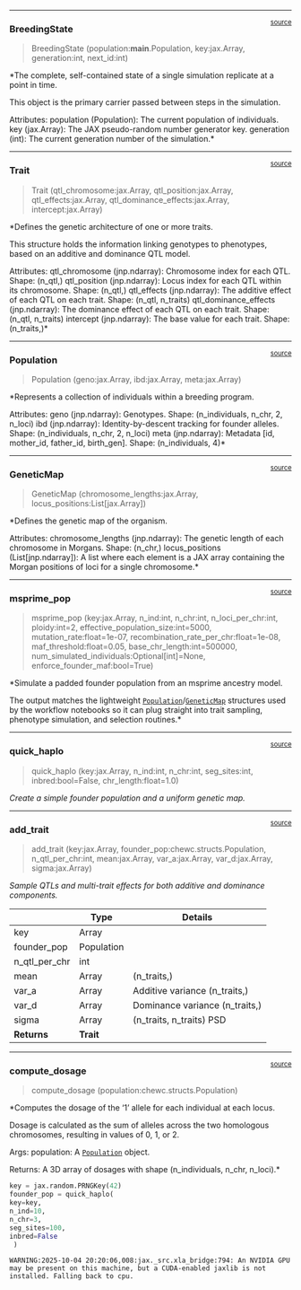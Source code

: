 

<!-- WARNING: THIS FILE WAS AUTOGENERATED! DO NOT EDIT! -->

------------------------------------------------------------------------

<a href="https://github.com/cjGO/chewc/blob/main/chewc/structs.py#L72"
target="_blank" style="float:right; font-size:smaller">source</a>

### BreedingState

>  BreedingState (population:__main__.Population, key:jax.Array,
>                     generation:int, next_id:int)

\*The complete, self-contained state of a single simulation replicate at
a point in time.

This object is the primary carrier passed between steps in the
simulation.

Attributes: population (Population): The current population of
individuals. key (jax.Array): The JAX pseudo-random number generator
key. generation (int): The current generation number of the
simulation.\*

------------------------------------------------------------------------

<a href="https://github.com/cjGO/chewc/blob/main/chewc/structs.py#L45"
target="_blank" style="float:right; font-size:smaller">source</a>

### Trait

>  Trait (qtl_chromosome:jax.Array, qtl_position:jax.Array,
>             qtl_effects:jax.Array, qtl_dominance_effects:jax.Array,
>             intercept:jax.Array)

\*Defines the genetic architecture of one or more traits.

This structure holds the information linking genotypes to phenotypes,
based on an additive and dominance QTL model.

Attributes: qtl_chromosome (jnp.ndarray): Chromosome index for each QTL.
Shape: (n_qtl,) qtl_position (jnp.ndarray): Locus index for each QTL
within its chromosome. Shape: (n_qtl,) qtl_effects (jnp.ndarray): The
additive effect of each QTL on each trait. Shape: (n_qtl, n_traits)
qtl_dominance_effects (jnp.ndarray): The dominance effect of each QTL on
each trait. Shape: (n_qtl, n_traits) intercept (jnp.ndarray): The base
value for each trait. Shape: (n_traits,)\*

------------------------------------------------------------------------

<a href="https://github.com/cjGO/chewc/blob/main/chewc/structs.py#L28"
target="_blank" style="float:right; font-size:smaller">source</a>

### Population

>  Population (geno:jax.Array, ibd:jax.Array, meta:jax.Array)

\*Represents a collection of individuals within a breeding program.

Attributes: geno (jnp.ndarray): Genotypes. Shape: (n_individuals, n_chr,
2, n_loci) ibd (jnp.ndarray): Identity-by-descent tracking for founder
alleles. Shape: (n_individuals, n_chr, 2, n_loci) meta (jnp.ndarray):
Metadata \[id, mother_id, father_id, birth_gen\]. Shape: (n_individuals,
4)\*

------------------------------------------------------------------------

<a href="https://github.com/cjGO/chewc/blob/main/chewc/structs.py#L13"
target="_blank" style="float:right; font-size:smaller">source</a>

### GeneticMap

>  GeneticMap (chromosome_lengths:jax.Array,
>                  locus_positions:List[jax.Array])

\*Defines the genetic map of the organism.

Attributes: chromosome_lengths (jnp.ndarray): The genetic length of each
chromosome in Morgans. Shape: (n_chr,) locus_positions
(List\[jnp.ndarray\]): A list where each element is a JAX array
containing the Morgan positions of loci for a single chromosome.\*

------------------------------------------------------------------------

<a href="https://github.com/cjGO/chewc/blob/main/chewc/structs.py#L147"
target="_blank" style="float:right; font-size:smaller">source</a>

### msprime_pop

>  msprime_pop (key:jax.Array, n_ind:int, n_chr:int, n_loci_per_chr:int,
>                   ploidy:int=2, effective_population_size:int=5000,
>                   mutation_rate:float=1e-07,
>                   recombination_rate_per_chr:float=1e-08,
>                   maf_threshold:float=0.05, base_chr_length:int=500000,
>                   num_simulated_individuals:Optional[int]=None,
>                   enforce_founder_maf:bool=True)

\*Simulate a padded founder population from an msprime ancestry model.

The output matches the lightweight
[`Population`](https://cjGO.github.io/chewc/structs.html#population)/[`GeneticMap`](https://cjGO.github.io/chewc/structs.html#geneticmap)
structures used by the workflow notebooks so it can plug straight into
trait sampling, phenotype simulation, and selection routines.\*

------------------------------------------------------------------------

<a href="https://github.com/cjGO/chewc/blob/main/chewc/structs.py#L96"
target="_blank" style="float:right; font-size:smaller">source</a>

### quick_haplo

>  quick_haplo (key:jax.Array, n_ind:int, n_chr:int, seg_sites:int,
>                   inbred:bool=False, chr_length:float=1.0)

*Create a simple founder population and a uniform genetic map.*

------------------------------------------------------------------------

<a href="https://github.com/cjGO/chewc/blob/main/chewc/structs.py#L330"
target="_blank" style="float:right; font-size:smaller">source</a>

### add_trait

>  add_trait (key:jax.Array, founder_pop:chewc.structs.Population,
>                 n_qtl_per_chr:int, mean:jax.Array, var_a:jax.Array,
>                 var_d:jax.Array, sigma:jax.Array)

*Sample QTLs and multi-trait effects for both additive and dominance
components.*

<table>
<thead>
<tr>
<th></th>
<th><strong>Type</strong></th>
<th><strong>Details</strong></th>
</tr>
</thead>
<tbody>
<tr>
<td>key</td>
<td>Array</td>
<td></td>
</tr>
<tr>
<td>founder_pop</td>
<td>Population</td>
<td></td>
</tr>
<tr>
<td>n_qtl_per_chr</td>
<td>int</td>
<td></td>
</tr>
<tr>
<td>mean</td>
<td>Array</td>
<td>(n_traits,)</td>
</tr>
<tr>
<td>var_a</td>
<td>Array</td>
<td>Additive variance (n_traits,)</td>
</tr>
<tr>
<td>var_d</td>
<td>Array</td>
<td>Dominance variance (n_traits,)</td>
</tr>
<tr>
<td>sigma</td>
<td>Array</td>
<td>(n_traits, n_traits) PSD</td>
</tr>
<tr>
<td><strong>Returns</strong></td>
<td><strong>Trait</strong></td>
<td></td>
</tr>
</tbody>
</table>

------------------------------------------------------------------------

<a href="https://github.com/cjGO/chewc/blob/main/chewc/pheno.py#L14"
target="_blank" style="float:right; font-size:smaller">source</a>

### compute_dosage

>  compute_dosage (population:chewc.structs.Population)

\*Computes the dosage of the ‘1’ allele for each individual at each
locus.

Dosage is calculated as the sum of alleles across the two homologous
chromosomes, resulting in values of 0, 1, or 2.

Args: population: A
[`Population`](https://cjGO.github.io/chewc/structs.html#population)
object.

Returns: A 3D array of dosages with shape (n_individuals, n_chr,
n_loci).\*

``` python
key = jax.random.PRNGKey(42)
founder_pop = quick_haplo(
key=key,
n_ind=10,
n_chr=3,
seg_sites=100,
inbred=False
 )
```

    WARNING:2025-10-04 20:20:06,008:jax._src.xla_bridge:794: An NVIDIA GPU may be present on this machine, but a CUDA-enabled jaxlib is not installed. Falling back to cpu.
